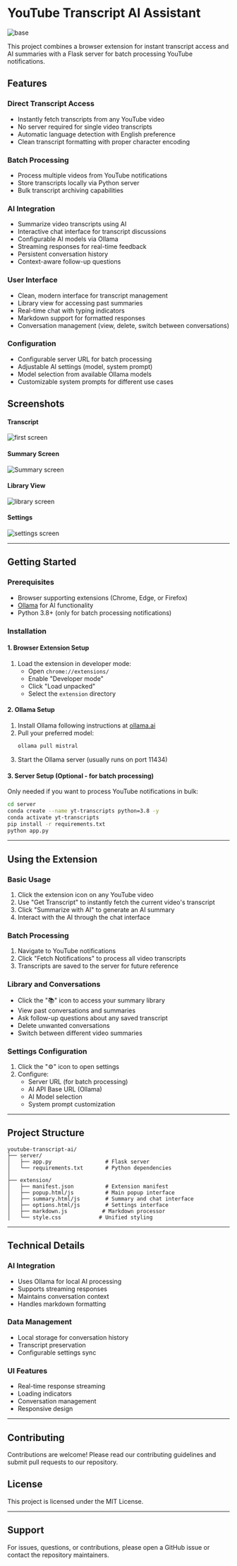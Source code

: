 # **YouTube Transcript AI Assistant**
![base](https://github.com/user-attachments/assets/eb1ff30f-7f8a-42cf-8ba7-e7787e244b92)

This project combines a browser extension for instant transcript access and AI summaries with a Flask server for batch processing YouTube notifications.

## **Features**

### **Direct Transcript Access**
- Instantly fetch transcripts from any YouTube video
- No server required for single video transcripts
- Automatic language detection with English preference
- Clean transcript formatting with proper character encoding

### **Batch Processing**
- Process multiple videos from YouTube notifications
- Store transcripts locally via Python server
- Bulk transcript archiving capabilities

### **AI Integration**
- Summarize video transcripts using AI
- Interactive chat interface for transcript discussions
- Configurable AI models via Ollama
- Streaming responses for real-time feedback
- Persistent conversation history
- Context-aware follow-up questions

### **User Interface**
- Clean, modern interface for transcript management
- Library view for accessing past summaries
- Real-time chat with typing indicators
- Markdown support for formatted responses
- Conversation management (view, delete, switch between conversations)

### **Configuration**
- Configurable server URL for batch processing
- Adjustable AI settings (model, system prompt)
- Model selection from available Ollama models
- Customizable system prompts for different use cases

## **Screenshots**
#### **Transcript**
![first screen](https://github.com/user-attachments/assets/92643aca-63e5-4c22-a5e1-298d71ac0544)

#### **Summary Screen**
![Summary screen](https://github.com/user-attachments/assets/c79af28a-b583-43fa-bd0d-5beb24ee8d26)

#### **Library View**
![library screen](https://github.com/user-attachments/assets/f2b49e6b-fb90-49b4-9e24-3682549b5afb)

#### **Settings**
![settings screen](https://github.com/user-attachments/assets/2f6fdb5a-09ff-4c6b-9704-b3c8b3869b91)

---

## **Getting Started**

### **Prerequisites**
- Browser supporting extensions (Chrome, Edge, or Firefox)
- [Ollama](https://ollama.ai/) for AI functionality
- Python 3.8+ (only for batch processing notifications)

### **Installation**

#### **1. Browser Extension Setup**
1. Load the extension in developer mode:
   - Open `chrome://extensions/`
   - Enable "Developer mode"
   - Click "Load unpacked"
   - Select the `extension` directory

#### **2. Ollama Setup**
1. Install Ollama following instructions at [ollama.ai](https://ollama.ai)
2. Pull your preferred model:
    ```bash
    ollama pull mistral
    ```
3. Start the Ollama server (usually runs on port 11434)

#### **3. Server Setup (Optional - for batch processing)**
Only needed if you want to process YouTube notifications in bulk:
```bash
cd server
conda create --name yt-transcripts python=3.8 -y
conda activate yt-transcripts
pip install -r requirements.txt
python app.py
```

---

## **Using the Extension**

### **Basic Usage**
1. Click the extension icon on any YouTube video
2. Use "Get Transcript" to instantly fetch the current video's transcript
3. Click "Summarize with AI" to generate an AI summary
4. Interact with the AI through the chat interface

### **Batch Processing**
1. Navigate to YouTube notifications
2. Click "Fetch Notifications" to process all video transcripts
3. Transcripts are saved to the server for future reference

### **Library and Conversations**
- Click the "📚" icon to access your summary library
- View past conversations and summaries
- Ask follow-up questions about any saved transcript
- Delete unwanted conversations
- Switch between different video summaries

### **Settings Configuration**
1. Click the "⚙️" icon to open settings
2. Configure:
   - Server URL (for batch processing)
   - AI API Base URL (Ollama)
   - AI Model selection
   - System prompt customization

---

## **Project Structure**
```
youtube-transcript-ai/
├── server/
│   ├── app.py                 # Flask server
│   └── requirements.txt       # Python dependencies
│
├── extension/
│   ├── manifest.json          # Extension manifest
│   ├── popup.html/js          # Main popup interface
│   ├── summary.html/js        # Summary and chat interface
│   ├── options.html/js        # Settings interface
│   ├── markdown.js           # Markdown processor
│   └── style.css            # Unified styling
```

---

## **Technical Details**

### **AI Integration**
- Uses Ollama for local AI processing
- Supports streaming responses
- Maintains conversation context
- Handles markdown formatting

### **Data Management**
- Local storage for conversation history
- Transcript preservation
- Configurable settings sync

### **UI Features**
- Real-time response streaming
- Loading indicators
- Conversation management
- Responsive design

---

## **Contributing**
Contributions are welcome! Please read our contributing guidelines and submit pull requests to our repository.

## **License**
This project is licensed under the MIT License.

---

## **Support**
For issues, questions, or contributions, please open a GitHub issue or contact the repository maintainers.

